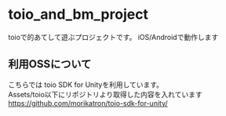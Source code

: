 # toio_and_bm_project
toioで的あてして遊ぶプロジェクトです。
iOS/Androidで動作します

## 利用OSSについて
こちらでは toio SDK for Unityを利用しています。<br />
Assets/toio以下にリポジトリより取得した内容を入れています<br />
https://github.com/morikatron/toio-sdk-for-unity/

